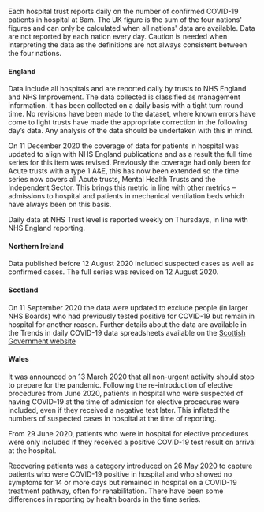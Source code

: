 ﻿Each hospital trust reports daily on the number of confirmed COVID-19 patients in hospital at 8am. The UK figure is the sum of the four nations' figures and can only be calculated when all nations' data are available.  Data are not reported by each nation every day.  Caution is needed when interpreting the data as the definitions are not always consistent between the four nations.

#### England

Data include all hospitals and are reported daily by trusts to NHS England and NHS Improvement. The data collected is classified as management information. It has been collected on a daily basis with a tight turn round time. No revisions have been made to the dataset, where known errors have come to light trusts have made the appropriate correction in the following day’s data. Any analysis of the data should be undertaken with this in mind. 

On 11 December 2020 the coverage of data for patients in hospital was updated to align with NHS England publications and as a result the full time series for this item was revised.  Previously the coverage had only been for Acute trusts with a type 1 A&E, this has now been extended so the time series now covers all Acute trusts, Mental Health Trusts and the Independent Sector.  This brings this metric in line with other metrics – admissions to hospital and patients in mechanical ventilation beds which have always been on this basis. 

Daily data at NHS Trust level is reported weekly on Thursdays, in line with NHS England reporting.

#### Northern Ireland

Data published before 12 August 2020 included suspected cases as well as confirmed cases.  The full series was revised on 12 August 2020.

#### Scotland

On 11 September 2020 the data were updated to exclude people (in larger NHS Boards) who had previously tested positive for COVID-19 but remain in hospital for another reason.  Further details about the data are available in the Trends in daily COVID-19 data spreadsheets available on the [Scottish Government website](https://www.gov.scot/publications/coronavirus-covid-19-trends-in-daily-data/)

#### Wales

It was announced on 13 March 2020 that all non-urgent activity should stop to prepare for the pandemic. Following the re-introduction of elective procedures from June 2020, patients in hospital who were suspected of having COVID-19 at the time of admission for elective procedures were included, even if they received a negative test later. This inflated the numbers of suspected cases in hospital at the time of reporting.

From 29 June 2020, patients who were in hospital for elective procedures were only included if they received a positive COVID-19 test result on arrival at the hospital.  

Recovering patients was a category introduced on 26 May 2020 to capture patients who were COVID-19 positive in hospital and who showed no symptoms for 14 or more days but remained in hospital on a COVID-19 treatment pathway, often for rehabilitation. There have been some differences in reporting by health boards in the time series.

